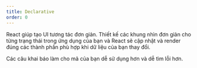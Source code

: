 ```yaml
---
title: Declarative
order: 0
---
```


React giúp tạo UI tương tác đơn giản. Thiết kế các khung nhìn đơn giản cho từng trạng thái trong ứng dụng của bạn và React sẽ cập nhật và render đúng các thành phần phù hợp khi dữ liệu của bạn thay đổi.

Các câu khai báo làm cho mã của bạn dễ sử dụng hơn và dễ tìm lỗi hơn.
